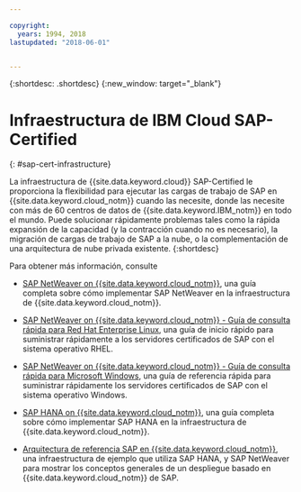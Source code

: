 ```yaml
---

copyright:
  years: 1994, 2018
lastupdated: "2018-06-01"


---
```


{:shortdesc: .shortdesc}
{:new_window: target="_blank"}

# Infraestructura de IBM Cloud SAP-Certified
{: #sap-cert-infrastructure}

La infraestructura de {{site.data.keyword.cloud}} SAP-Certified le proporciona la flexibilidad para ejecutar las cargas de trabajo de SAP en {{site.data.keyword.cloud_notm}} cuando las necesite, donde las necesite con más de 60 centros de datos de {{site.data.keyword.IBM_notm}} en todo el mundo. Puede solucionar rápidamente problemas tales como la rápida expansión de la capacidad (y la contracción cuando no es necesario), la migración de cargas de trabajo de SAP a la nube, o la complementación de una arquitectura de nube privada existente.
{:shortdesc}

Para obtener más información,
consulte

  * [SAP NetWeaver on {{site.data.keyword.cloud_notm}}](https://console.bluemix.net/docs/infrastructure/sap-netweaver/sap-index.html#getting-started), una guía completa sobre cómo implementar SAP NetWeaver en la infraestructura de {{site.data.keyword.cloud_notm}}.
  * [SAP NetWeaver on {{site.data.keyword.cloud_notm}} - Guía de consulta rápida para Red Hat Enterprise Linux](https://console.bluemix.net/docs/infrastructure/sap-netweaver-rhel-qrg/rhel-index.html#getting-started), una guía de inicio rápido para suministrar rápidamente a los servidores certificados de SAP con el sistema operativo RHEL.
  * [SAP NetWeaver on {{site.data.keyword.cloud_notm}} - Guía de consulta rápida para Microsoft Windows](https://console.bluemix.net/docs/infrastructure/sap-netweaver-ms-qrg/ms-index.html#getting-started), una guía de referencia rápida para suministrar rápidamente los servidores certificados de SAP con el sistema operativo Windows.

  * [SAP HANA on {{site.data.keyword.cloud_notm}}](https://console.bluemix.net/docs/infrastructure/sap-hana/hana-index.html#getting-started), una guía completa sobre cómo implementar SAP HANA en la infraestructura de {{site.data.keyword.cloud_notm}}.

  * [Arquitectura de referencia SAP en {{site.data.keyword.cloud_notm}}](https://console.bluemix.net/docs/infrastructure/sap-reference-architecture/sap-ra-index.html#getting-started), una infraestructura de ejemplo que utiliza SAP HANA, y SAP NetWeaver para mostrar los conceptos generales de un despliegue basado en {{site.data.keyword.cloud_notm}} de SAP.
